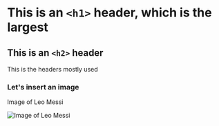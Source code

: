# This is an `<h1>` header, which is the largest
## This is an `<h2>` header
This is the headers mostly used
### Let's insert an image
 Image of Leo Messi 

![Image of Leo Messi](https://encrypted-tbn0.gstatic.com/images?q=tbn:ANd9GcSFJhaNqWDJNbSPAhoItSEr6_O7pAMh6275iA&usqp=CAU)
